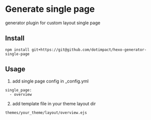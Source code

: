 # Generate single page
generator plugin for custom layout single page

## Install
```
npm install git+https://git@github.com/dotimpact/hexo-generator-single-page
```

## Usage
1. add single page config in _config.yml
```
single_page:
  - overview
```
2. add template file in your theme layout dir
```
themes/your_theme/layout/overview.ejs
```
